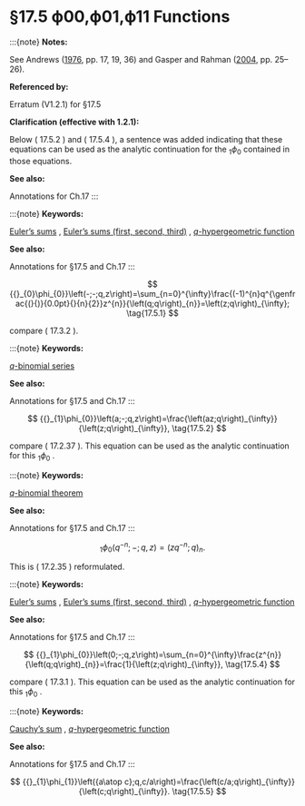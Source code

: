 # §17.5 ϕ00,ϕ01,ϕ11 Functions

:::{note}
**Notes:**

See Andrews ([1976](./bib/index.html#bib92 "The Theory of Partitions"), pp. 17, 19, 36) and Gasper and Rahman ([2004](./bib/G.html#bib862 "Basic Hypergeometric Series"), pp. 25–26).

**Referenced by:**

Erratum (V1.2.1) for §17.5

**Clarification (effective with 1.2.1):**

Below ( 17.5.2 ) and ( 17.5.4 ), a sentence was added indicating that these equations can be used as the analytic continuation for the ${{}_{1}\phi_{0}}$ contained in those equations.

**See also:**

Annotations for Ch.17
:::

:::{note}
**Keywords:**

[Euler’s sums](http://dlmf.nist.gov/search/search?q=Euler%20sums) , [Euler’s sums (first, second, third)](http://dlmf.nist.gov/search/search?q=Euler%20sums%20%28first%2C%20second%2C%20third%29) , [$q$-hypergeometric function](http://dlmf.nist.gov/search/search?q=q-hypergeometric%20function)

**See also:**

Annotations for §17.5 and Ch.17
:::


<a id="E1"></a>
$$
{{}_{0}\phi_{0}}\left(-;-;q,z\right)=\sum_{n=0}^{\infty}\frac{(-1)^{n}q^{\genfrac{(}{)}{0.0pt}{}{n}{2}}z^{n}}{\left(q;q\right)_{n}}=\left(z;q\right)_{\infty}; \tag{17.5.1}
$$

compare ( 17.3.2 ).

:::{note}
**Keywords:**

[$q$-binomial series](http://dlmf.nist.gov/search/search?q=q-binomial%20series)

**See also:**

Annotations for §17.5 and Ch.17
:::


<a id="E2"></a>
$$
{{}_{1}\phi_{0}}\left(a;-;q,z\right)=\frac{\left(az;q\right)_{\infty}}{\left(z;q\right)_{\infty}}, \tag{17.5.2}
$$

compare ( 17.2.37 ). This equation can be used as the analytic continuation for this ${{}_{1}\phi_{0}}$ .

:::{note}
**Keywords:**

[$q$-binomial theorem](http://dlmf.nist.gov/search/search?q=q-binomial%20theorem)

**See also:**

Annotations for §17.5 and Ch.17
:::


<a id="E3"></a>
$$
{{}_{1}\phi_{0}}\left(q^{-n};-;q,z\right)=\left(zq^{-n};q\right)_{n}. \tag{17.5.3}
$$

This is ( 17.2.35 ) reformulated.

:::{note}
**Keywords:**

[Euler’s sums](http://dlmf.nist.gov/search/search?q=Euler%20sums) , [Euler’s sums (first, second, third)](http://dlmf.nist.gov/search/search?q=Euler%20sums%20%28first%2C%20second%2C%20third%29) , [$q$-hypergeometric function](http://dlmf.nist.gov/search/search?q=q-hypergeometric%20function)

**See also:**

Annotations for §17.5 and Ch.17
:::


<a id="E4"></a>
$$
{{}_{1}\phi_{0}}\left(0;-;q,z\right)=\sum_{n=0}^{\infty}\frac{z^{n}}{\left(q;q\right)_{n}}=\frac{1}{\left(z;q\right)_{\infty}}, \tag{17.5.4}
$$

compare ( 17.3.1 ). This equation can be used as the analytic continuation for this ${{}_{1}\phi_{0}}$ .

:::{note}
**Keywords:**

[Cauchy’s sum](http://dlmf.nist.gov/search/search?q=Cauchy%20sum) , [$q$-hypergeometric function](http://dlmf.nist.gov/search/search?q=q-hypergeometric%20function)

**See also:**

Annotations for §17.5 and Ch.17
:::


<a id="E5"></a>
$$
{{}_{1}\phi_{1}}\left({a\atop c};q,c/a\right)=\frac{\left(c/a;q\right)_{\infty}}{\left(c;q\right)_{\infty}}. \tag{17.5.5}
$$
